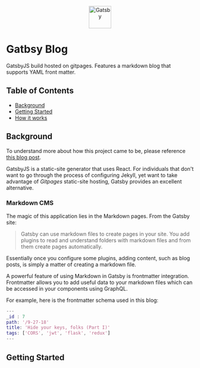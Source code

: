 <p align="center">
  <a href="https://next.gatsbyjs.org">
    <img alt="Gatsby" src="https://www.gatsbyjs.org/monogram.svg" width="60" />
  </a>
</p>

# Gatbsy Blog

GatsbyJS build hosted on gitpages. Features a markdown blog that supports YAML front matter.


## Table of Contents
- [Background](#background)
- [Getting Started](#getting-started)
- [How it works](#how)

## Background
To understand more about how this project came to be, please reference [this blog post](https://dacrands.github.io/8-5-18).

GatsbyJS is a static-site generator that uses React. For individuals that don't want to go through the process of configuring Jekyll, yet want to take advantage of *Gitpages* static-site hosting, Gatsby provides an excellent alternative.

### Markdown CMS
The magic of this application lies in the Markdown pages. From the Gatsby site:

>Gatsby can use markdown files to create pages in your site. You add plugins to read and understand folders with markdown files and from them create pages automatically.

Essentially once you configure some plugins, adding content, such as blog posts, is simply a matter of creating a markdown file.

A powerful feature of using Markdown in Gatsby is frontmatter integration. Frontmatter allows you to add useful data to your markdown files which can be accessed in your components using GraphQL.

For example, here is the frontmatter schema used in this blog:

```m
---
_id : 7
path: '/9-27-18'
title: 'Hide your keys, folks (Part I)'
tags: ['CORS', 'jwt', 'flask', 'redux']
---
```


## Getting Started